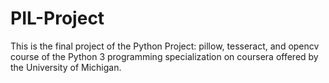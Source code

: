 # PIL-Project
This is the final project of the Python Project: pillow, tesseract, and opencv course of the Python 3 programming specialization on coursera offered by the University of Michigan.
